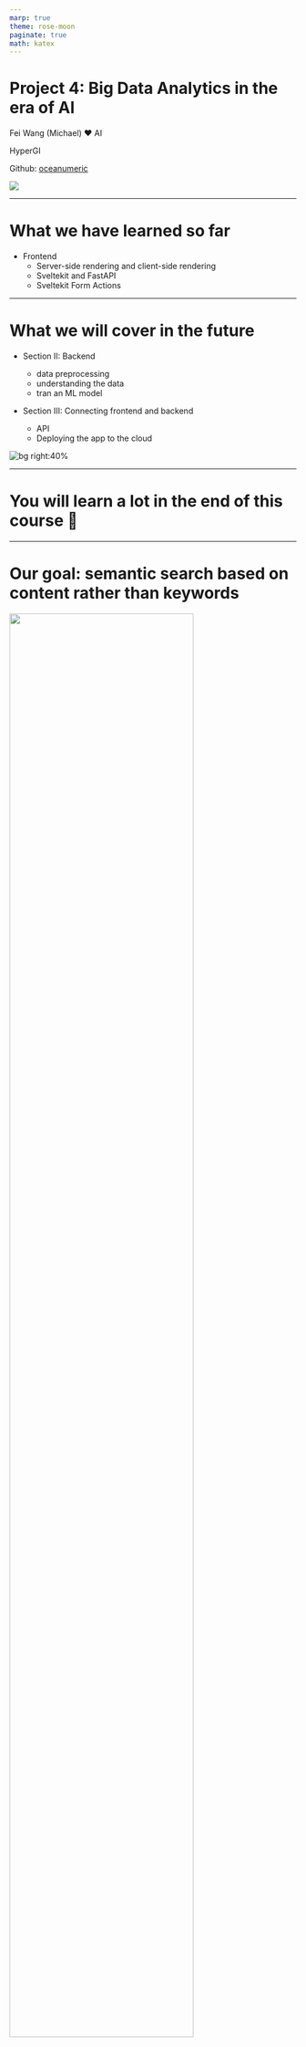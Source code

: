 ```yaml
---
marp: true
theme: rose-moon
paginate: true
math: katex
---
```



# Project 4: Big Data Analytics in the era of AI

Fei Wang (Michael) :heart: AI

HyperGI

Github: [oceanumeric](https://github.com/oceanumeric)


<img class="landing-img" src="https://media.giphy.com/media/lUZwWoJfL0c0HCIDRP/giphy.gif">

---

# What we have learned so far

- Frontend
    - Server-side rendering and client-side rendering
    - Sveltekit and FastAPI
    - Sveltekit Form Actions


--- 

# What we will cover in the future

- Section II: Backend
    - data preprocessing
    - understanding the data
    - tran an ML model

- Section III: Connecting frontend and backend
    - API
    - Deploying the app to the cloud

![bg right:40%](https://i1.sndcdn.com/artworks-000161343212-nl9o5i-t500x500.jpg)

---

# You will learn a lot in the end of this course :high_brightness:


--- 

# Our goal: semantic search based on content rather than keywords

<img style="width:80%" src="./images/viberary.png">

---

# Our dataset: Goodreads Book Graph Datasets

- <a href="https://mengtingwan.github.io/data/goodreads.html" target="_blank"> Goodreads Book Graph Datasets</a>
- <a href="https://www.goodreads.com/book/show/14318.Chronicles_Volume_One" target="_blank"> Goodreads Example</a>

- Total size: + 10GB (compressed); + 50GB (uncompressed)
- Number of books: 2.36M
- It can be called a big data project


---

# Data Engineering 101: the core

<img style="width:80%" src="./images/com-structure.png">



---

# Data Engineering 101: the core

<img style="width:80%" src="./images/com-structure2.png">


---

# Data Engineering 101: modern data stack

<img style="width:80%" src="https://miro.medium.com/v2/resize:fit:1088/1*utPC3ko2A-nJEmfqoWhxyw.png">


---

# Data Engineering 101: modern data stack

<img style="width:80%" src="https://www.xenonstack.com/hubfs/building-modern-data-stack.png">


---

# Data Engineering 101: too many tools

<img style="width:80%" src="./images/tmtools.png">


---

# How to navigate the modern data stack?

<img style="width:90%" src="./images/dataflow.png">


---

![bg fit](./images/downloaddemo1.png)


---

![bg contain](./images/downloaddemo2.png)


---

# Navigate the modern data stack

- You cannot speed up the data flow if you have to move the data from one tool to another
    - especially when the data is big
    - and it has to travel through the internet
- The top rule is to use less tools
    - with one more tool,
        - you have to learn it
        - you have to move the data to it


---

# Navigate the modern data stack

<img style="width:89%" src="./images/local-cloud.png">


---

# Navigate the modern data stack

<img style="width:80%" src="./images/bigquerydemo.png">


---

![bg fit](./images/offcloud.png)



---

# Roadmap

- Introduction to big data analytics

- Download the data from Google Cloud Storage and `bash` scripting

- Data preprocessing with `duckdb` in R or Python

- Data analysis with `duckdb` in R or Python


---

# Introduction to big data analytics :elephant:


---

# Big data analytics in the era of AI: benchmark

- <a href="https://duckdblabs.github.io/db-benchmark/" target="_blank"> Benchmark </a>
- Guidances:
    - CSV (<= 50 GB): `data.table` in R
    - CSV (>= 50 GB): `duckdb` in R or Python
    - Json (>= 5 GB): `duckdb` in R or Python
    - Parquet (>= 5 GB): `duckdb` in R or Python
- Therefore, you only need to know:
    - `data.table` in R
    - `pandas` in Python
    - `duckdb` in R or Python (SQL)



---

![bg fit](https://www.boardinfinity.com/blog/content/images/2023/05/OLAP-VS-OLTP.png)


---

![bg fit](./images/andy-pavlo.png)



---

# DuckDB: a new tool with old SQL

- <a href="https://duckdb.org/" target="_blank"> DuckDB </a>
- Big data analytics
- SQL
- library in R and Python
- <a href="https://vickiboykis.com/2022/12/05/the-cloudy-layers-of-modern-day-programming/" target="_blank"> The Cloudy Layers of Modern-Day Programming </a>
- <a href="https://vickiboykis.com/2023/01/17/welcome-to-the-jungle-we-got-fun-and-frames/" target="_blank"> Welcome to the Jungle, We Got Fun and Frames </a>


---
##  DuckDB: a new tool

- <a href="https://speakerdeck.com/higgi13425/big-data-with-arrow-and-duckdb?slide=6" target="_blank"> Big Data with Arrow and DuckDB </a>
- <a href="https://bwlewis.github.io/duckdb_and_r/taxi/taxi.html" target="_blank"> DuckDB and R </a>


<img style="width:80%" src="./images/com-structure2.png">


---

## DuckDB: a new tool

<a href="https://colorado.posit.co/rsc/bigger-data-prez/#12" target="_blank"> Bigger Data </a>

<img style="width:70%" src="./images/data-warehouse.png">


---

# We did not talk about GPU based data analytics :seedling:


--- 

# Install DuckDB in Ptthon or R

```python
pip install duckdb  # python
```


```r
install.packages("duckdb")  # R
```

```bash
# you can also install it in bash
# but i don't know why I could not manage to install it for
# ubuntu 20.04 x86_64
# with command line installed, you can do this
duckdb --version
duckdb
# and then run sql directly
select 42;
```


---

# Make sure you have alread downloaded the data :dart:

- have enough RAM (>= 16GB)
- have enough disk space (>= 50GB)


---

# Benchmark :racehorse:

- compare `pandas` and `duckdb` in Python
- I created a scripe file called `duckdb_profile.py`
- benchmark two dimensions:
    - time
    - memory usage
- Input data: `goodreads_books.json.gz` (1.94 GB, around 8-9 GB uncompressed)


---

# Benchmark :panda_face:

```python
import os
import time
import duckdb
import pandas as pd
from dotenv import load_dotenv
from memory_profiler import profile

if __name__ == "__main__":
    start = time.time() 
    df = pd.read_json("./data/goodreads_books.json.gz", lines=True)
    end = time.time()
    print(end - start)  # computer crashed 💥
    # WARNING: do not use pandas to read a large json file
```

---

# Benchmark :duck:

```python
@profile
def read_json():
    start = time.time()
    duckdb.read_json("./data/goodreads_books.json.gz").show()
    end = time.time()
    print(end - start)  

if __name__ == "__main__":
    read_json()  # 6 seconds for 1.94 GB data
```


---

# Benchmark :duck:

```bash
$ python duckdb_profile.py
6.171117067337036
Filename: /home/michael/Github/semantic-search/goodreads/duckdb_profile.py
Line #    Mem usage    Increment  Occurrences   Line Contents
=============================================================
    14    106.7 MiB    106.7 MiB           1   @profile
    15                                         def read_json():
    16    106.7 MiB      0.0 MiB           1       start = time.time()
    17   1231.2 MiB   1124.5 MiB           1       duckdb.read_json("./data/goodreads_books.json.gz").show()
    18   1231.2 MiB      0.0 MiB           1       end = time.time()
    19   1231.2 MiB      0.0 MiB           1       print(end - start)  # 6 seconds 
```


---

![bg fit](https://media.giphy.com/media/lT3D3j54UstUs/giphy.gif)


---

# Benchmark :duck:

```bash
┌────────────┬───┬──────────────────────┬──────────────────────┐
│    isbn    │ … │        title         │ title_without_series │
│  varchar   │   │       varchar        │       varchar        │
├────────────┼───┼──────────────────────┼──────────────────────┤
│ 0312853122 │ … │ W.C. Fields: A Lif…  │ W.C. Fields: A Lif…  │
│ 0743509986 │ … │ Good Harbor          │ Good Harbor          │
│            │ … │ The Unschooled Wiz…  │ The Unschooled Wiz…  │
│ 0743294297 │ … │ Best Friends Forever │ Best Friends Forever │
│ 0850308712 │ … │ Runic Astrology: S…  │ Runic Astrology: S…  │
│ 1599150603 │ … │ The Aeneid for Boy…  │ The Aeneid for Boy…  │
│ 0425040887 │ … │ The Wanting of Lev…  │ The Wanting of Lev…  │
│ 1934876569 │ … │ All's Fairy in Lov…  │ All's Fairy in Lov…  │
│            │ … │ Playmaker: A Venom…  │ Playmaker: A Venom…  │
│ 0922915113 │ … │ The Devil's Notebook │ The Devil's Notebook │
│     ·      │ · │          ·           │          ·           │
│     ·      │ · │          ·           │          ·           │
│     ·      │ · │          ·           │          ·           │
│ 8498381436 │ … │ Harry Potter y las…  │ Harry Potter y las…  │
│ 9188877663 │ … │ Harry Potter och d…  │ Harry Potter och d…  │
│ 9789671118 │ … │ Memoir Bukan Memoir  │ Memoir Bukan Memoir  │
│            │ … │ Den bittra pajens …  │ Den bittra pajens …  │
│ 0957142013 │ … │ Shadows              │ Shadows              │
│ 0810127393 │ … │ My Journey: How On…  │ My Journey: How On…  │
│            │ … │ Martin Arrowsmith    │ Martin Arrowsmith    │
│ 161372280X │ … │ The Boy Behind the…  │ The Boy Behind the…  │
│ 1611561310 │ … │ The Portal           │ The Portal           │
│            │ … │ Quero crescer!       │ Quero crescer!       │
├────────────┴───┴──────────────────────┴──────────────────────┤
│ ? rows (>9999 rows, 20 shown)           29 columns (3 shown) │
└──────────────────────────────────────────────────────────────┘

6.171117067337036
```

---

# Benchmark :duck:

```python
@profile
def read_cloud_file():
    db = duckdb.connect()
    start = time.time()
    # install httpfs
    db.sql(f"""
           INSTALL httpfs;
           LOAD httpfs;
           SET s3_endpoint = 'storage.googleapis.com';
           SET s3_access_key_id = '{google_storage_key}';
           SET s3_secret_access_key = '{google_storage_secret}';
           """)
    db.sql("""
           select * from read_json_auto('s3://data_collection_bucket/goodreads/goodreads_books.json.gz');
           """).show()
    end = time.time()
    print(end - start)  # 50 seconds
```


---

# A good article about :duck:

<a href="https://arrow.apache.org/blog/2021/12/03/arrow-duckdb/" target="_blank"> Arrow and DuckDB </a>

---

# Dive into the data :swimmer:

- Two datasets:
    - `goodreads_books.json.gz` (1.94 GB, around 8-9 GB uncompressed)
    - `goodreads_reviews_dedup.json.gz` (4.98 GB, around 20-30 GB uncompressed)

- we need to:
    - understand the data
    - link the data
    - create a new dataset



---

# Book dataset

- 2.36M books
- 29 columns, such as author, title, description, etc.


```bash
┌──────────────────────┬────────────────────────────────────────────┬──────┬──────┬─────────┬───────┐
│     column_name      │                column_type                 │ null │ key  │ default │ extra │
├──────────────────────┼────────────────────────────────────────────┼──────┼──────┼─────────┼───────┤
│         isbn         │                  VARCHAR                   │ YES  │ None │   None  │  None │
│  text_reviews_count  │                  VARCHAR                   │ YES  │ None │   None  │  None │
│     country_code     │                  VARCHAR                   │ YES  │ None │   None  │  None │
│    language_code     │                  VARCHAR                   │ YES  │ None │   None  │  None │
│   popular_shelves    │   STRUCT(count BIGINT, "name" VARCHAR)[]   │ YES  │ None │   None  │  None │
│      ........        │                     ...                    │ ...  │ ...  │   ...   │  ...  │
│         asin         │                  VARCHAR                   │ YES  │ None │   None  │  None │
│         url          │                  VARCHAR                   │ YES  │ None │   None  │  None │
│       book_id        │                   BIGINT                   │ YES  │ None │   None  │  None │
│    ratings_count     │                  VARCHAR                   │ YES  │ None │   None  │  None │
│       work_id        │                  VARCHAR                   │ YES  │ None │   None  │  None │
│        title         │                  VARCHAR                   │ YES  │ None │   None  │  None │
└──────────────────────┴────────────────────────────────────────────┴──────┴──────┴─────────┴───────┘
```

--- 

# Columns of interest

- Books dataset: `country_code` (for keyword search), `language_code` (for keyword search), `average_rating` (for display), `authors` (for display), ratings_count` (for display), `url` (for frontend)
    - `book_id`
    - `title`  (for embedding and search) 
    - `description` (for embedding and search),

- Reviews dataset
    - `book_id`
    - `user_id`
    - `review_text` (for embedding and search)


--- 

# Reviews dataset

- 15.7m reviews
- 11 columns, such as book_id, user_id, review_text, etc.

```bash
┌──────────────┬─────────────┬──────┬──────┬─────────┬───────┐
│ column_name  │ column_type │ null │ key  │ default │ extra │
├──────────────┼─────────────┼──────┼──────┼─────────┼───────┤
│   user_id    │     UUID    │ YES  │ None │   None  │  None │
│   book_id    │    BIGINT   │ YES  │ None │   None  │  None │
│  review_id   │     UUID    │ YES  │ None │   None  │  None │
│    rating    │    BIGINT   │ YES  │ None │   None  │  None │
│ review_text  │   VARCHAR   │ YES  │ None │   None  │  None │
│  date_added  │   VARCHAR   │ YES  │ None │   None  │  None │
│ date_updated │   VARCHAR   │ YES  │ None │   None  │  None │
│   read_at    │   VARCHAR   │ YES  │ None │   None  │  None │
│  started_at  │   VARCHAR   │ YES  │ None │   None  │  None │
│   n_votes    │    BIGINT   │ YES  │ None │   None  │  None │
│  n_comments  │    BIGINT   │ YES  │ None │   None  │  None │
└──────────────┴─────────────┴──────┴──────┴─────────┴───────┘
```


---

# Summary Statistics :bar_chart:

- Some handy tools:
    - Jupyter Notebook
    - <a href="https://github.com/ploomber/jupysql" target="_blank"> JupyterSQL </a>
        - `%sql` for one line SQL
        - `%%sql` for multiple lines SQL
        - do not put `#` in the SQL query
- Best Practices:
    - Use scripy for production
    - Use Jupyter Notebook for exploration


---

```python
%load_ext sql
conn = duckdb.connect()
%sql conn --alias duckdb

# to receive feedback from SQL queries
%config SqlMagic.feedback = False
%config SqlMagic.displaylimit = None  # None means unlimited
%config SqlMagic.style = "SINGLE_BORDER" 

# some people like to use this
# %config SqlMagic.autopandas = True
# but this will make the notebook slow
```

```python
%%sql column_info <<
describe
select * from read_json_auto('./data/goodreads_books.json.gz')
```

```python
print(column_info)
```

---

```python
# this will not work as %%sql has to be the first line
%%sql column_info <<
describe
select * from read_json_auto('./data/goodreads_books.json.gz')
```

```python
%%sql column_info <<
describe
select * from read_json_auto('./data/goodreads_books.json.gz')
print(column_info)  # this will not work as it is not sql query
```


---

# Summary Statistics :bar_chart:

- Distribution of `country_code`

```bash
┌──────────────┬─────────┐
│ country_code │  count  │
├──────────────┼─────────┤
│      US      │ 2360165 │
│              │   490   │
└──────────────┴─────────┘
```



---

- Distribution of `language_code`

```bash
┌───────────────┬─────────┐
│ language_code │  count  │
├───────────────┼─────────┤
│               │ 1060153 │
│      eng      │  708457 │
│     en-US     │  91452  │
│     en-GB     │  58358  │
│      spa      │  54524  │
│      ita      │  50902  │
│      ara      │  42978  │
│      fre      │  32046  │
│      ger      │  30941  │
│      ind      │  27291  │
│      por      │  23452  │
|      ···      │   ···   │
│      nah      │    1    │
│      btk      │    1    │
└───────────────┴─────────┘
```

---

> As we can see, we have a lot of missing values in `language_code`. This does not mean that the book is not in English. What's the share of English books for the books with missing `language_code`?

- We need to sample the data
- Use probability to estimate the share of English books for the books with missing `language_code`


---

# SQL: sampling in DuckDB

```sql
-- this one sample 10 rows first
SELECT book_id, language_code, title, description
FROM books
WHERE language_code = ''
USING SAMPLE 10
```
<br>

```sql
-- this one filter out the rows with missing language_code first
-- and then sample 10 rows
SELECT *
FROM (SELECT book_id, language_code, title, description
FROM books
WHERE language_code = '')
USING SAMPLE 10
```


---

# Math: :game_die: 

- <a href="https://oceanumeric.github.io/math/2023/02/probabilistic-thinking" target="_blank"> Probabilistic Thinking </a>
- assume the share of English books for the books with missing `language_code` is $p$
- if we sample 10 from the subset ($N=1060153$), what's the probability of getting 1
non-English book?
- typical hypergeometric distribution
    - N is the total number of balls
    - w is the number of white balls
    - b is the number of black balls
    - n is the number of draws
    - k is the number of successes

---

# Math: :game_die: 

$$
\mathbb{P}(x = k) = \frac{\binom{w}{k} \binom{b}{n-k}}{\binom{N}{n}}
$$

<br>

- $N=1060153$ books that have missing `language_code`
- $w=1060153 \times p$ English books that have missing `language_code`
- $b=1060153 \times (1-p)$ non-English books that have missing `language_code`
- $n=10$ sample size
- $k=1$ number of successes


---

# Math: :game_die: 

- $N=1060153$ books that have missing `language_code`
- $w=1060153 \times p$ English books that have missing `language_code`
- $b=1060153 \times (1-p)$ non-English books that have missing `language_code`
- $n=10$ sample size
- $k=9$ number of successes (meaning we should get 9 English books out of 10 every time we sample 10 books)

$$
\mathbb{P}(x = 9) = \frac{\binom{w}{9} \binom{b}{1}}{\binom{N}{10}} \quad \text{what are values of w, b?}
$$


---

# Math: :game_die: 

$$
\mathbb{P}(x = 9) = \frac{\binom{w}{9} \binom{b}{1}}{\binom{N}{10}} \quad \text{what are values of w, b?}
$$

- if $p = 0.8$, then  $\mathbb{P}(x = 9) = 0.2684$ 

> if 80% of the books with missing `language_code` are in English, then we have 26.84% chance of getting 9 English books out of 10 every time we sample 10 books


---

# Math: :game_die:

```python
# sample 10 books with language_code = ''
num_eng_books = [
    9, 9, 10, 10, 9, 10, 9, 9, 10, 10
]

def hypergeometric_probability(N = 1060153, n = 10, k = 9, p=0.8):
    """
    p is the share of English books in the population
    """
    english_books = N * p
    english_books = int(english_books)
    non_english_books = N - english_books

    prob = math.comb(english_books, k) * math.comb(non_english_books, n - k) / math.comb(N, n)

    return prob
```


---

<img style="width:87%" src="./images/prob-simulation.png">


---

# We will only use English books

```sql
CREATE TABLE books2 AS
SELECT * FROM books
WHERE language_code = 'eng' OR language_code = 'en-US' OR language_code = 'en-GB'
```

---

# Unnesting

- notice `authors` in `books` dataset is a list of dictionaries
    - `[{'author_id': 99727, 'role': ''}]`
    - `[{'author_id': 1654, 'role': ''}, {'author_id': 8134289, 'role': ''}]`
- we need to use `UNNEST` to expand the list of dictionaries
- reference: <a href="https://duckdb.org/docs/sql/query_syntax/unnest.html" target="_blank"> UNNEST </a>


```sql
SELECT unnest([{'author_id': 1654, 'role': ''}, {'author_id': 8134289, 'role': ''}], recursive := true)
```


---

# Expand Table

```sql
SELECT book_id, title, authors, unnest(authors) AS author_info
FROM books2
USING SAMPLE 10
```

> The above query will expand the table based on the number of authors for each book

```bash
┌──────────┬────────────────────────────────────────────────────────────────────────────┬─────────────────────────────────────┐
│ book_id  │                                  authors                                   │             author_info             │
├──────────┼────────────────────────────────────────────────────────────────────────────┼─────────────────────────────────────┤
│ 10082852 │                    [{'author_id': 568912, 'role': ''}]                     │  {'author_id': 568912, 'role': ''}  │
│ 25777967 │ [{'author_id': 14123272, 'role': ''}, {'author_id': 14123273, 'role': ''}] │ {'author_id': 14123272, 'role': ''} │
│ 25777967 │ [{'author_id': 14123272, 'role': ''}, {'author_id': 14123273, 'role': ''}] │ {'author_id': 14123273, 'role': ''} │
│ 25528801 │                    [{'author_id': 7418796, 'role': ''}]                    │  {'author_id': 7418796, 'role': ''} │
│ 23213117 │                    [{'author_id': 7178855, 'role': ''}]                    │  {'author_id': 7178855, 'role': ''} │
│ 6972269  │                    [{'author_id': 414681, 'role': ''}]                     │  {'author_id': 414681, 'role': ''}  │
│ 29772860 │ [{'author_id': 5701450, 'role': ''}, {'author_id': 14987844, 'role': ''}]  │  {'author_id': 5701450, 'role': ''} │
│ 29772860 │ [{'author_id': 5701450, 'role': ''}, {'author_id': 14987844, 'role': ''}]  │ {'author_id': 14987844, 'role': ''} │
└──────────┴────────────────────────────────────────────────────────────────────────────┴─────────────────────────────────────┘
```

---

# Did not expect SQL to be so powerful :flushed:


```sql
SELECT *, author_info['author_id'] AS author_id
FROM (
    SELECT book_id,  authors, unnest(authors) AS author_info
    FROM books2
    USING SAMPLE 10  
)
``` 

```bash
┌──────────┬──────────────────────────────────────────────┬───────────┐
│ book_id  │                 author_info                  │ author_id │
├──────────┼──────────────────────────────────────────────┼───────────┤
│ 15156124 │      {'author_id': 2737333, 'role': ''}      │  2737333  │
│  638745  │       {'author_id': 19758, 'role': ''}       │   19758   │
│  638745  │ {'author_id': 310261, 'role': 'Contributor'} │   310261  │
│  638745  │ {'author_id': 9883658, 'role': 'Translator'} │  9883658  │
└──────────┴──────────────────────────────────────────────┴───────────┘
```

---

# Join Tables :clap:

```sql
-- # create a new table books3
-- # join books2 and authors
-- # by extracting author_id from author_info column
CREATE TABLE books3 AS
SELECT b.*, author_info['author_id'] AS author_id, a.name
FROM (
    SELECT *, unnest(authors) AS author_info
    FROM books2
) AS b
LEFT JOIN authors AS a ON b.author_info['author_id'] = a.author_id
-- # now we get 1,239, 751 rows
```


---

# Review dataset

- `11307715` (11.3m) reviews after filtering with `book_id` in `books3`

```sql
-- # create review table where book_id exists in books3
CREATE TABLE reviews AS
SELECT user_id, book_id, review_id, review_text, n_votes, n_comments
FROM read_json_auto('./data/goodreads_reviews_dedup.json.gz')
WHERE book_id IN (SELECT book_id FROM books3)
```

---

# Top 10 books with most reviews

```sql
SELECT b3.title, r.num_book_reviews, b3.average_rating, b3.book_id
FROM (
    SELECT book_id, COUNT(*) AS num_book_reviews
    FROM reviews
    GROUP BY book_id
    ORDER BY num_book_reviews DESC
    LIMIT 10
) AS r
LEFT JOIN books3 AS b3 ON r.book_id = b3.book_id
ORDER BY r.num_book_reviews DESC
```

---

# Top 10 books with most reviews

```
┌─────────────────────────────────────────┬──────────────────┬────────────────┬──────────┐
│                  title                  │ num_book_reviews │ average_rating │ book_id  │
├─────────────────────────────────────────┼──────────────────┼────────────────┼──────────┤
│          The Fault in Our Stars         │      20756       │      4.26      │ 11870085 │
│ The Hunger Games (The Hunger Games, #1) │      18617       │      4.34      │ 2767052  │
│    Mockingjay (The Hunger Games, #3)    │      13536       │      4.03      │ 7260188  │
│          The Girl on the Train          │      13402       │      3.88      │ 22557272 │
│   Catching Fire (The Hunger Games, #2)  │      11904       │      4.30      │ 6148028  │
│              The Book Thief             │      11300       │      4.36      │  19063   │
│ Fifty Shades of Grey (Fifty Shades, #1) │      11184       │      3.66      │ 10818853 │
│        Divergent (Divergent, #1)        │      10743       │      4.23      │ 13335037 │
│         Twilight (Twilight, #1)         │      10535       │      3.57      │  41865   │
│               The Martian               │       9590       │      4.39      │ 18007564 │
└─────────────────────────────────────────┴──────────────────┴────────────────┴──────────┘
```

---

# Distribution of reviews

```R
dbGetQuery(con,
          "SELECT book_id, COUNT(*) AS count
          FROM reviews
          GROUP BY book_id
          ORDER BY count DESC") %>%
    # plot the distribution of the number of reviews per book
    with(plot(count, ylab="Number of reviews per book",
              xlab="Index Number of the book",
              main="Distribution of the number of reviews per book",
              log='x'))
# log scale
```

---

<img style="width:87%" src="./images/dist-num-reviews.png">


--- 

# Why I love R :heart: for data analysis

```R
# describe all tables
dbGetQuery(con, "SHOW TABLES;") %>%
    .$name %>%
    lapply(
        function(x) dbGetQuery(con, paste0("DESCRIBE ", x))
        ) %>%
    kable()
```

<br>

> It is so easy to describe all tables in R (but not in Python)


---

# Why I love R :heart: (I use both R and Python)

```R
dbGetQuery(con,
    "SELECT publication_year, COUNT(*) AS count
    FROM books3
    WHERE publication_year IS NOT NULL AND publication_year != ''
    GROUP BY publication_year
    ORDER BY count DESC") %>%
    as.data.table() %>%
    # convert the publication_year to numeric
    .[, .(year = as.numeric(publication_year), count)] %>%
    # only take the books published after 1990 and before 2023
    .[year > 1990 & year < 2023] %>%
    # order by year
    .[order(year)] %>% 
    # plot it with connected dot
    with(plot(year, count, type='b', xlab='Publication year',
              ylab='Number of books',
              main='Trend of the number of books published per year'))
```

---

# duckdb VIEW :duck:

- <a href="https://duckdb.org/docs/sql/statements/create_view.html" target="_blank"> CREATE VIEW </a>

- Views are virtual tables that are the result of a query. They are useful for simplifying complex queries and for hiding the complexity of the underlying data structure.

- But it will be materialized when you query it, especially:
    - `USING SAMPLE` (slow and takes a lot of memory)
    - `LIMIT 10` is better for having a quick look at the data


---

# Data for embedding


```
|column_name |column_type |null |key |default | extra|
|:-----------|:-----------|:----|:---|:-------|-----:|
|book_id     |BIGINT      |YES  |NA  |NA      |    NA|
|title       |VARCHAR     |YES  |NA  |NA      |    NA|
|description |VARCHAR     |YES  |NA  |NA      |    NA|
|review_id   |UUID        |YES  |NA  |NA      |    NA|
|review_text |VARCHAR     |YES  |NA  |NA      |    NA|
```


---

# Data for embedding


```
{
    "book_id":12047169,
    "title": "Chocolate Covered Murder (A Lucy Stone Mystery, #18)",
    "description":"Lucy Stone, mother of three, works as
    a reporter on her local paper in the small . . .
    "review_id":"597149f4-5e89-5ef0-c7bf-9cecb161fff3",
    "review_text":"This got two stars because . . . 
}
```

---

# Some SQL

```sql
SELECT *
    FROM books_reviews
    WHERE book_id IN (
        SELECT book_id
        FROM (
            SELECT book_id, COUNT(*) AS count
            FROM books_reviews
            GROUP BY book_id
            HAVING count > 1000
            ORDER BY count ASC
            LIMIT 5
            )
        );
```

---

# Same Table in R

```R
dbGetQuery(con,
    "SELECT book_id, COUNT(*) AS count
    FROM books_reviews
    GROUP BY book_id
    HAVING count > 1000
    ORDER BY count DESC") %>%  # this get a table
    as.data.table() %>%
    # sample 5 rows
    .[sample(.N, 5)] %>%  # now we sample
    # map the book_id to dbGetQuery
    .[, dbGetQuery(con, "SELECT *
                        FROM books_reviews
                        WHERE book_id IN (?, ?, ?, ?, ?)",
                        book_id)] %>%
    # it return as data.frame, so we need to convert it to data.table
    as.data.table()
```


---

```
| book_id|title                                           |review_id                            |
|-------:|:-----------------------------------------------|:------------------------------------|
| 8755776|City of Lost Souls (The Mortal Instruments, #5) |a6559c80-68e1-149b-e2b7-4822d4355d39 |
| 8755776|City of Lost Souls (The Mortal Instruments, #5) |c1c72135-ae23-7dcd-3a55-96e33852e5a9 |
|   38980|The Princess Diaries (The Princess Diaries, #1) |962b4066-0fe6-a561-c6fb-c78ff4cffd39 |
|   38980|The Princess Diaries (The Princess Diaries, #1) |962b4066-0fe6-a561-c6fb-c78ff4cffd39 |
|   38980|The Princess Diaries (The Princess Diaries, #1) |962b4066-0fe6-a561-c6fb-c78ff4cffd39 |
```
